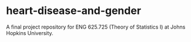 # heart-disease-and-gender
A final project repository for ENG 625.725 (Theory of Statistics I) at Johns Hopkins University. 
